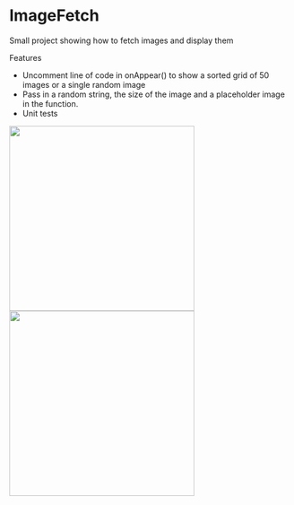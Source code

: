 # ImageFetch
Small project showing how to fetch images and display them

Features
- Uncomment line of code in onAppear() to show a sorted grid of 50 images or a single random image
- Pass in a random string, the size of the image and a placeholder image in the function.
- Unit tests

<p>
  <img src="https://github.com/Williampsp1/ImageFetch/assets/43650249/cdc863d3-94ff-4a8f-aba3-9d605faec07b" width="330">
  <img src="https://github.com/Williampsp1/ImageFetch/assets/43650249/bc02b8ec-bf97-48d6-a325-d43128062ff8" width="330">
</p>
